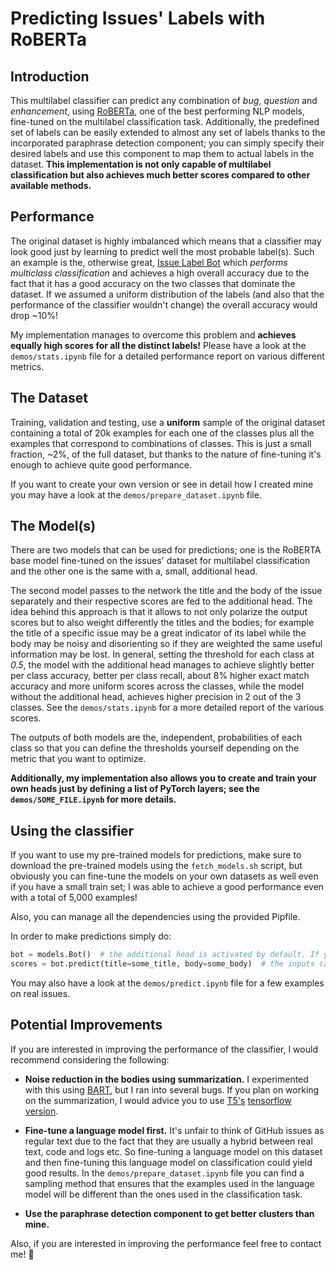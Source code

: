 # Predicting Issues' Labels with RoBERTa

## Introduction
This multilabel classifier can predict any combination of *bug*, *question* and *enhancement*, using [RoBERTa](https://arxiv.org/abs/1907.11692), one of the best performing NLP models, fine-tuned on the multilabel classification task. Additionally, the predefined set of labels can be easily extended to almost any set of labels thanks to the incorporated paraphrase detection component; you can simply specify their desired labels and use this component to map them to actual labels in the dataset. **This implementation is not only capable of multilabel classification but also achieves much better scores compared to other available methods.**


## Performance
The original dataset is highly imbalanced which means that a classifier may look good just by learning to predict well the most probable label(s). Such an example is the, otherwise great, [Issue Label Bot](https://github.com/machine-learning-apps/Issue-Label-Bot) which *performs multiclass classification* and achieves a high overall accuracy due to the fact that it has a good accuracy on the two classes that dominate the dataset. If we assumed a uniform distribution of the labels (and also that the performance of the classifier wouldn't change) the overall accuracy would drop ~10%! 

My implementation manages to overcome this problem and **achieves equally high scores for all the distinct labels!** Please have a look at the `demos/stats.ipynb` file for a detailed performance report on various different metrics. 


## The Dataset
Training, validation and testing, use a **uniform** sample of the original dataset containing a total of 20k examples for each one of the classes plus all the examples that correspond to combinations of classes. This is just a small fraction, ~2%, of the full dataset, but thanks to the nature of fine-tuning it's enough to achieve quite good performance. 

If you want to create your own version or see in detail how I created mine you may have a look at the `demos/prepare_dataset.ipynb` file. 


## The Model(s)
There are two models that can be used for predictions; one is the RoBERTA base model fine-tuned on the issues' dataset for multilabel classification and the other one is the same with a, small, additional head. 

The second model passes to the network the title and the body of the issue separately and their respective scores are fed to the additional head. The idea behind this approach is that it allows to not only polarize the output scores but to also weight differently the titles and the bodies; for example the title of a specific issue may be a great indicator of its label while the body may be noisy and disorienting so if they are weighted the same useful information may be lost. In general, setting the threshold for each class at *0.5*, the model with the additional head manages to achieve slightly better per class accuracy, better per class recall, about 8% higher exact match accuracy and more uniform scores across the classes, while the model without the additional head, achieves higher precision in 2 out of the 3 classes. See the `demos/stats.ipynb` for a more detailed report of the various scores. 

The outputs of both models are the, independent, probabilities of each class so that you can define the thresholds yourself depending on the metric that you want to optimize. 

**Additionally, my implementation also allows you to create and train your own heads just by defining a list of PyTorch layers; see the `demos/SOME_FILE.ipynb` for more details.**


## Using the classifier
If you want to use my pre-trained models for predictions, make sure to download the pre-trained models using the `fetch_models.sh` script, but obviously you can fine-tune the models on your own datasets as well even if you have a small train set; I was able to achieve a good performance even with a total of 5,000 examples! 

Also, you can manage all the dependencies using the provided Pipfile. 

In order to make predictions simply do:

```python
bot = models.Bot()  # the additional head is activated by default. If you don't want to use it just pass use_head=False
scores = bot.predict(title=some_title, body=some_body)  # the inputs can be a single string, a list of strings, a pd.Series object or a pd.DataFrame object
```

You may also have a look at the `demos/predict.ipynb` file for a few examples on real issues. 


## Potential Improvements
If you are interested in improving the performance of the classifier, I would recommend considering the following: 

* **Noise reduction in the bodies using summarization.** I experimented with this using [BART](https://arxiv.org/abs/1910.13461), but I ran into several bugs. If you plan on working on the summarization, I would advice you to use [T5's](https://arxiv.org/abs/1910.10683) [tensorflow version](https://huggingface.co/transformers/model_doc/t5.html#tft5forconditionalgeneration). 

* **Fine-tune a language model first.** It's unfair to think of GitHub issues as regular text due to the fact that they are usually a hybrid between real text, code and logs etc. So fine-tuning a language model on this dataset and then fine-tuning this language model on classification could yield good results. In the `demos/prepare_dataset.ipynb` file you can find a sampling method that ensures that the examples used in the language model will be different than the ones used in the classification task. 

* **Use the paraphrase detection component to get better clusters than mine.**

Also, if you are interested in improving the performance feel free to contact me! 🙂 

